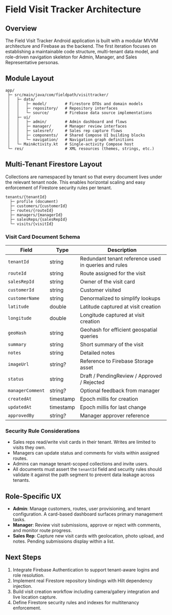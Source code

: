 # Field Visit Tracker Architecture

## Overview
The Field Visit Tracker Android application is built with a modular MVVM architecture and Firebase as the backend. The first iteration focuses on establishing a maintainable code structure, multi-tenant data model, and role-driven navigation skeleton for Admin, Manager, and Sales Representative personas.

## Module Layout
```
app/
 ├─ src/main/java/com/fieldpath/visittracker/
 │   ├─ data/
 │   │   ├─ model/        # Firestore DTOs and domain models
 │   │   ├─ repository/   # Repository interfaces
 │   │   └─ source/       # Firebase data source implementations
 │   ├─ ui/
 │   │   ├─ admin/        # Admin dashboard and flows
 │   │   ├─ manager/      # Manager review interfaces
 │   │   ├─ salesref/     # Sales rep capture flows
 │   │   ├─ components/   # Shared Compose UI building blocks
 │   │   └─ navigation/   # Navigation graph definitions
 │   └─ MainActivity.kt   # Single-activity Compose host
 └─ res/                  # XML resources (themes, strings, etc.)
```

## Multi-Tenant Firestore Layout
Collections are namespaced by tenant so that every document lives under the relevant tenant node. This enables horizontal scaling and easy enforcement of Firestore security rules per tenant.

```
tenants/{tenantId}
  ├─ profile (document)
  ├─ customers/{customerId}
  ├─ routes/{routeId}
  ├─ managers/{managerId}
  ├─ salesReps/{salesRepId}
  └─ visits/{visitId}
```

### Visit Card Document Schema
| Field           | Type      | Description |
|-----------------|-----------|-------------|
| `tenantId`      | string    | Redundant tenant reference used in queries and rules |
| `routeId`       | string    | Route assigned for the visit |
| `salesRepId`    | string    | Owner of the visit card |
| `customerId`    | string    | Customer visited |
| `customerName`  | string    | Denormalized to simplify lookups |
| `latitude`      | double    | Latitude captured at visit creation |
| `longitude`     | double    | Longitude captured at visit creation |
| `geoHash`       | string    | Geohash for efficient geospatial queries |
| `summary`       | string    | Short summary of the visit |
| `notes`         | string    | Detailed notes |
| `imageUrl`      | string?   | Reference to Firebase Storage asset |
| `status`        | string    | Draft / PendingReview / Approved / Rejected |
| `managerComment`| string?   | Optional feedback from manager |
| `createdAt`     | timestamp | Epoch millis for creation |
| `updatedAt`     | timestamp | Epoch millis for last change |
| `approvedBy`    | string?   | Manager approver reference |

### Security Rule Considerations
* Sales reps read/write visit cards in their tenant. Writes are limited to visits they own.
* Managers can update status and comments for visits within assigned routes.
* Admins can manage tenant-scoped collections and invite users.
* All documents must assert the `tenantId` field and security rules should validate it against the path segment to prevent data leakage across tenants.

## Role-Specific UX
* **Admin**: Manage customers, routes, user provisioning, and tenant configuration. A card-based dashboard surfaces primary management tasks.
* **Manager**: Review visit submissions, approve or reject with comments, and monitor route progress.
* **Sales Rep**: Capture new visit cards with geolocation, photo upload, and notes. Pending submissions display within a list.

## Next Steps
1. Integrate Firebase Authentication to support tenant-aware logins and role resolution.
2. Implement real Firestore repository bindings with Hilt dependency injection.
3. Build visit creation workflow including camera/gallery integration and live location capture.
4. Define Firestore security rules and indexes for multitenancy enforcement.

